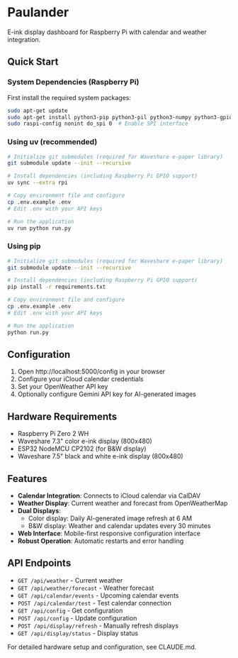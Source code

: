 # Paulander

E-ink display dashboard for Raspberry Pi with calendar and weather integration.

## Quick Start

### System Dependencies (Raspberry Pi)
First install the required system packages:
```bash
sudo apt-get update
sudo apt-get install python3-pip python3-pil python3-numpy python3-gpiozero
sudo raspi-config nonint do_spi 0  # Enable SPI interface
```

### Using uv (recommended)
```bash
# Initialize git submodules (required for Waveshare e-paper library)
git submodule update --init --recursive

# Install dependencies (including Raspberry Pi GPIO support)
uv sync --extra rpi

# Copy environment file and configure
cp .env.example .env
# Edit .env with your API keys

# Run the application
uv run python run.py
```

### Using pip
```bash
# Initialize git submodules (required for Waveshare e-paper library)
git submodule update --init --recursive

# Install dependencies (including Raspberry Pi GPIO support)
pip install -r requirements.txt

# Copy environment file and configure
cp .env.example .env
# Edit .env with your API keys

# Run the application
python run.py
```

## Configuration

1. Open http://localhost:5000/config in your browser
2. Configure your iCloud calendar credentials
3. Set your OpenWeather API key
4. Optionally configure Gemini API key for AI-generated images

## Hardware Requirements

- Raspberry Pi Zero 2 WH
- Waveshare 7.3" color e-ink display (800x480)
- ESP32 NodeMCU CP2102 (for B&W display)
- Waveshare 7.5" black and white e-ink display (800x480)

## Features

- **Calendar Integration**: Connects to iCloud calendar via CalDAV
- **Weather Display**: Current weather and forecast from OpenWeatherMap
- **Dual Displays**: 
  - Color display: Daily AI-generated image refresh at 6 AM
  - B&W display: Weather and calendar updates every 30 minutes
- **Web Interface**: Mobile-first responsive configuration interface
- **Robust Operation**: Automatic restarts and error handling

## API Endpoints

- `GET /api/weather` - Current weather
- `GET /api/weather/forecast` - Weather forecast
- `GET /api/calendar/events` - Upcoming calendar events
- `POST /api/calendar/test` - Test calendar connection
- `GET /api/config` - Get configuration
- `POST /api/config` - Update configuration
- `POST /api/display/refresh` - Manually refresh displays
- `GET /api/display/status` - Display status

For detailed hardware setup and configuration, see CLAUDE.md.